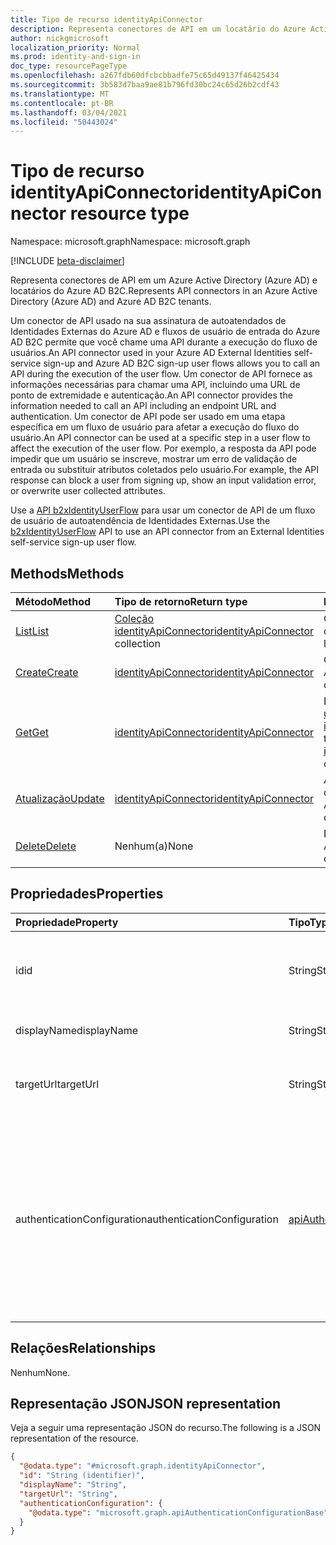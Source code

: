 ```yaml
---
title: Tipo de recurso identityApiConnector
description: Representa conectores de API em um locatário do Azure Active Directory.
author: nickgmicrosoft
localization_priority: Normal
ms.prod: identity-and-sign-in
doc_type: resourcePageType
ms.openlocfilehash: a267fdb60dfcbcbbadfe75c65d49137f46425434
ms.sourcegitcommit: 3b583d7baa9ae81b796fd30bc24c65d26b2cdf43
ms.translationtype: MT
ms.contentlocale: pt-BR
ms.lasthandoff: 03/04/2021
ms.locfileid: "50443024"
---
```

# <a name="identityapiconnector-resource-type"></a><span data-ttu-id="caebb-103">Tipo de recurso identityApiConnector</span><span class="sxs-lookup"><span data-stu-id="caebb-103">identityApiConnector resource type</span></span>

<span data-ttu-id="caebb-104">Namespace: microsoft.graph</span><span class="sxs-lookup"><span data-stu-id="caebb-104">Namespace: microsoft.graph</span></span>

[!INCLUDE [beta-disclaimer](../../includes/beta-disclaimer.md)]

<span data-ttu-id="caebb-105">Representa conectores de API em um Azure Active Directory (Azure AD) e locatários do Azure AD B2C.</span><span class="sxs-lookup"><span data-stu-id="caebb-105">Represents API connectors in an Azure Active Directory (Azure AD) and Azure AD B2C tenants.</span></span>

<span data-ttu-id="caebb-106">Um conector de API usado na sua assinatura de autoatendados de Identidades Externas do Azure AD e fluxos de usuário de entrada do Azure AD B2C permite que você chame uma API durante a execução do fluxo de usuários.</span><span class="sxs-lookup"><span data-stu-id="caebb-106">An API connector used in your Azure AD External Identities self-service sign-up and Azure AD B2C sign-up user flows allows you to call an API during the execution of the user flow.</span></span> <span data-ttu-id="caebb-107">Um conector de API fornece as informações necessárias para chamar uma API, incluindo uma URL de ponto de extremidade e autenticação.</span><span class="sxs-lookup"><span data-stu-id="caebb-107">An API connector provides the information needed to call an API including an endpoint URL and authentication.</span></span> <span data-ttu-id="caebb-108">Um conector de API pode ser usado em uma etapa específica em um fluxo de usuário para afetar a execução do fluxo do usuário.</span><span class="sxs-lookup"><span data-stu-id="caebb-108">An API connector can be used at a specific step in a user flow to affect the execution of the user flow.</span></span> <span data-ttu-id="caebb-109">Por exemplo, a resposta da API pode impedir que um usuário se inscreve, mostrar um erro de validação de entrada ou substituir atributos coletados pelo usuário.</span><span class="sxs-lookup"><span data-stu-id="caebb-109">For example, the API response can block a user from signing up, show an input validation error, or overwrite user collected attributes.</span></span>

<span data-ttu-id="caebb-110">Use a [API b2xIdentityUserFlow](b2xidentityuserflow.md) para usar um conector de API de um fluxo de usuário de autoatendência de Identidades Externas.</span><span class="sxs-lookup"><span data-stu-id="caebb-110">Use the [b2xIdentityUserFlow](b2xidentityuserflow.md) API to use an API connector from an External Identities self-service sign-up user flow.</span></span>

## <a name="methods"></a><span data-ttu-id="caebb-111">Methods</span><span class="sxs-lookup"><span data-stu-id="caebb-111">Methods</span></span>

|<span data-ttu-id="caebb-112">Método</span><span class="sxs-lookup"><span data-stu-id="caebb-112">Method</span></span>|<span data-ttu-id="caebb-113">Tipo de retorno</span><span class="sxs-lookup"><span data-stu-id="caebb-113">Return type</span></span>|<span data-ttu-id="caebb-114">Descrição</span><span class="sxs-lookup"><span data-stu-id="caebb-114">Description</span></span>|
|:---|:---|:---|
|[<span data-ttu-id="caebb-115">List</span><span class="sxs-lookup"><span data-stu-id="caebb-115">List</span></span>](../api/identityapiconnector-list.md)|<span data-ttu-id="caebb-116">[Coleção identityApiConnector](identityapiconnector.md)</span><span class="sxs-lookup"><span data-stu-id="caebb-116">[identityApiConnector](identityapiconnector.md) collection</span></span>| <span data-ttu-id="caebb-117">Obter uma lista de conectores de API</span><span class="sxs-lookup"><span data-stu-id="caebb-117">Get a list of API connectors</span></span>|
|[<span data-ttu-id="caebb-118">Create</span><span class="sxs-lookup"><span data-stu-id="caebb-118">Create</span></span>](../api/identityapiconnector-create.md)|[<span data-ttu-id="caebb-119">identityApiConnector</span><span class="sxs-lookup"><span data-stu-id="caebb-119">identityApiConnector</span></span>](identityapiconnector.md)|<span data-ttu-id="caebb-120">Crie um novo conector de API.</span><span class="sxs-lookup"><span data-stu-id="caebb-120">Create a new API connector.</span></span> |
|[<span data-ttu-id="caebb-121">Get</span><span class="sxs-lookup"><span data-stu-id="caebb-121">Get</span></span>](../api/identityapiconnector-get.md)|[<span data-ttu-id="caebb-122">identityApiConnector</span><span class="sxs-lookup"><span data-stu-id="caebb-122">identityApiConnector</span></span>](identityapiconnector.md)|<span data-ttu-id="caebb-123">Leia as propriedades de [um objeto identityApiConnector.](../resources/identityapiconnector.md)</span><span class="sxs-lookup"><span data-stu-id="caebb-123">Read the properties of an [identityApiConnector](../resources/identityapiconnector.md) object.</span></span>|
|[<span data-ttu-id="caebb-124">Atualização</span><span class="sxs-lookup"><span data-stu-id="caebb-124">Update</span></span>](../api/identityapiconnector-update.md)|[<span data-ttu-id="caebb-125">identityApiConnector</span><span class="sxs-lookup"><span data-stu-id="caebb-125">identityApiConnector</span></span>](identityapiconnector.md)|<span data-ttu-id="caebb-126">Atualize as propriedades de um conector de API.</span><span class="sxs-lookup"><span data-stu-id="caebb-126">Update the properties of an API connector.</span></span>|
|[<span data-ttu-id="caebb-127">Delete</span><span class="sxs-lookup"><span data-stu-id="caebb-127">Delete</span></span>](../api/identityapiconnector-delete.md)|<span data-ttu-id="caebb-128">Nenhum(a)</span><span class="sxs-lookup"><span data-stu-id="caebb-128">None</span></span>|<span data-ttu-id="caebb-129">Exclua um conector de API.</span><span class="sxs-lookup"><span data-stu-id="caebb-129">Delete an API connector.</span></span>|

## <a name="properties"></a><span data-ttu-id="caebb-130">Propriedades</span><span class="sxs-lookup"><span data-stu-id="caebb-130">Properties</span></span>

|<span data-ttu-id="caebb-131">Propriedade</span><span class="sxs-lookup"><span data-stu-id="caebb-131">Property</span></span>|<span data-ttu-id="caebb-132">Tipo</span><span class="sxs-lookup"><span data-stu-id="caebb-132">Type</span></span>|<span data-ttu-id="caebb-133">Descrição</span><span class="sxs-lookup"><span data-stu-id="caebb-133">Description</span></span>|
|:---|:---|:---|
|<span data-ttu-id="caebb-134">id</span><span class="sxs-lookup"><span data-stu-id="caebb-134">id</span></span>|<span data-ttu-id="caebb-135">String</span><span class="sxs-lookup"><span data-stu-id="caebb-135">String</span></span>|<span data-ttu-id="caebb-136">A ID gerada aleatoriamente do conector da API.</span><span class="sxs-lookup"><span data-stu-id="caebb-136">The randomly generated ID of the API connector.</span></span> |
|<span data-ttu-id="caebb-137">displayName</span><span class="sxs-lookup"><span data-stu-id="caebb-137">displayName</span></span>|<span data-ttu-id="caebb-138">String</span><span class="sxs-lookup"><span data-stu-id="caebb-138">String</span></span>| <span data-ttu-id="caebb-139">O nome do conector da API.</span><span class="sxs-lookup"><span data-stu-id="caebb-139">The name of the API connector.</span></span> |
|<span data-ttu-id="caebb-140">targetUrl</span><span class="sxs-lookup"><span data-stu-id="caebb-140">targetUrl</span></span>|<span data-ttu-id="caebb-141">String</span><span class="sxs-lookup"><span data-stu-id="caebb-141">String</span></span>| <span data-ttu-id="caebb-142">A URL do ponto de extremidade da API a ser chamada.</span><span class="sxs-lookup"><span data-stu-id="caebb-142">The URL of the API endpoint to call.</span></span> |
|<span data-ttu-id="caebb-143">authenticationConfiguration</span><span class="sxs-lookup"><span data-stu-id="caebb-143">authenticationConfiguration</span></span>|[<span data-ttu-id="caebb-144">apiAuthenticationConfigurationBase</span><span class="sxs-lookup"><span data-stu-id="caebb-144">apiAuthenticationConfigurationBase</span></span>](../resources/apiauthenticationconfigurationbase.md)|<span data-ttu-id="caebb-145">O objeto que descreve os detalhes de configuração de autenticação para chamar a API.</span><span class="sxs-lookup"><span data-stu-id="caebb-145">The object which describes the authentication configuration details for calling the API.</span></span> <span data-ttu-id="caebb-146">Somente [a autenticação básica](basicauthentication.md) é suportada no momento.</span><span class="sxs-lookup"><span data-stu-id="caebb-146">Only [Basic authentication](basicauthentication.md) is supported at this time.</span></span>|

## <a name="relationships"></a><span data-ttu-id="caebb-147">Relações</span><span class="sxs-lookup"><span data-stu-id="caebb-147">Relationships</span></span>

<span data-ttu-id="caebb-148">Nenhum</span><span class="sxs-lookup"><span data-stu-id="caebb-148">None.</span></span>

## <a name="json-representation"></a><span data-ttu-id="caebb-149">Representação JSON</span><span class="sxs-lookup"><span data-stu-id="caebb-149">JSON representation</span></span>

<span data-ttu-id="caebb-150">Veja a seguir uma representação JSON do recurso.</span><span class="sxs-lookup"><span data-stu-id="caebb-150">The following is a JSON representation of the resource.</span></span>
<!-- {
  "blockType": "resource",
  "keyProperty": "id",
  "@odata.type": "microsoft.graph.identityApiConnector",
  "openType": false
}
-->

``` json
{
  "@odata.type": "#microsoft.graph.identityApiConnector",
  "id": "String (identifier)",
  "displayName": "String",
  "targetUrl": "String",
  "authenticationConfiguration": {
    "@odata.type": "microsoft.graph.apiAuthenticationConfigurationBase"
  }
}
```
